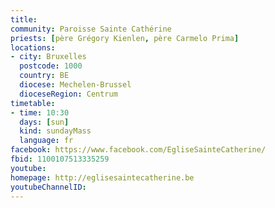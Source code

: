 ```yaml
---
title:
community: Paroisse Sainte Cathérine
priests: [père Grégory Kienlen, père Carmelo Prima]
locations:
- city: Bruxelles
  postcode: 1000
  country: BE
  diocese: Mechelen-Brussel
  dioceseRegion: Centrum
timetable:
- time: 10:30
  days: [sun]
  kind: sundayMass
  language: fr
facebook: https://www.facebook.com/EgliseSainteCatherine/
fbid: 1100107513335259
youtube:
homepage: http://eglisesaintecatherine.be
youtubeChannelID:
---
```

